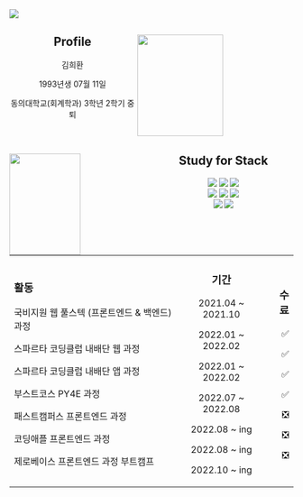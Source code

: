 
<img src="https://capsule-render.vercel.app/api?type=waving&color=auto&height=200&section=header&text=끊임없이%20배우는%20개발자&fontSize=70&animation=twinkling" />

<div>
  <img align='right' width=55% height=180px src="https://github-readme-stats.vercel.app/api?username=blankcodestack&theme=Defalt&hide_border=false&count_private=true&show_icons=true&custom_title=GitHub%20Stats"/>
  <div align='center'>
    <h2>Profile</h2>
    <p>김희환</p>
    <p>1993년생 07월 11일</p>
    <p> 동의대학교(회계학과) 3학년 2학기 중퇴<p>
  </div>
</div>
<br />
<div>
  <img align='left' width=50% height=180px src="https://github-readme-stats.vercel.app/api/top-langs/?username=BlankCodeStack&langs_count=8&layout=compact"/>
  <div align='center'>   
    <h2>Study for Stack</h2> 
    <img  src="https://img.shields.io/badge/HTML5-E34F26?style=flat&logo=HTML5&logoColor=white" /> 
    <img  src="https://img.shields.io/badge/CSS-1572B6?style=flat&logo=CSS3&logoColor=white" /> 
    <img  src="https://img.shields.io/badge/JavaScript-F7DF1E?style=flat&logo=JavaScript&logoColor=white" /> <br/>
    <img  src="https://img.shields.io/badge/TypeScript-3178C6?style=flat&logo=TypeScript&logoColor=white" /> 
    <img  src="https://img.shields.io/badge/Node.js-339933?style=flat&logo=Node.js&logoColor=white" /> 
    <img  src="https://img.shields.io/badge/React-61DAFB?style=flat&logo=React&logoColor=white" /> <br/>
    <img  src="https://img.shields.io/badge/Vue.js-4FC08D?style=flat&logo=Vue.js&logoColor=white" /> 
    <img  src="https://img.shields.io/badge/Python-3776AB?style=flat&logo=Python&logoColor=white" />
  </div>
</div>

<br />

<div>
<table  align='center' width=100%>
  <tr>
    <td align='left'>
    <h3>활동</h3>
    <p>국비지원 웹 풀스텍 (프론트엔드 & 백엔드)과정 </p>
    <p>스파르타 코딩클럽 내배단 웹 과정 </p>
    <p>스파르타 코딩클럽 내배단 앱 과정 </p>
    <p>부스트코스 PY4E 과정 </p>
    <p>패스트캠퍼스 프론트엔드 과정 </p>
    <p>코딩애플 프론트엔드 과정</p>
    <p>제로베이스 프론트엔드 과정 부트캠프 </p>
    </td>
    <td align='center'>
    <h3>기간</h3>
    <p> 2021.04 ~ 2021.10 </p>
    <p> 2022.01 ~ 2022.02 </p>
    <p> 2022.01 ~ 2022.02 </p>
    <p> 2022.07 ~ 2022.08 </p>
    <p> 2022.08 ~ ing </p>
    <p> 2022.08 ~ ing </p>
    <p> 2022.10 ~ ing </p>
    </td>
    <td align='right'>
    <h3> 수료</h3>
    <p>✅</p>
    <p>✅</p>
    <p>✅</p>
    <p>✅</p>
    <p>❎</p>
    <p>❎</p>
    <p>❎</p>
    </td>
  </tr>
<table>
</div>
